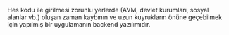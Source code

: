 Hes kodu ile girilmesi zorunlu yerlerde (AVM, devlet kurumları, sosyal alanlar vb.) oluşan zaman kaybının ve uzun kuyrukların önüne geçebilmek için yapılmış bir uygulamanın backend yazılımıdır.